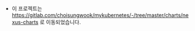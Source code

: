 * 이 프로젝트는 https://gitlab.com/choisungwook/mykubernetes/-/tree/master/charts/nexus-charts 로 이동되었습니다.
